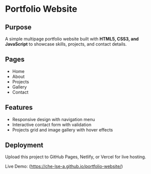 # Portfolio Website

## Purpose
A simple multipage portfolio website built with **HTML5, CSS3, and JavaScript** to showcase skills, projects, and contact details.

## Pages
- Home
- About
- Projects
- Gallery
- Contact

## Features
- Responsive design with navigation menu
- Interactive contact form with validation
- Projects grid and image gallery with hover effects

## Deployment
Upload this project to GitHub Pages, Netlify, or Vercel for live hosting.

Live Demo: (https://che-lse-a.github.io/portfolio-website/)
